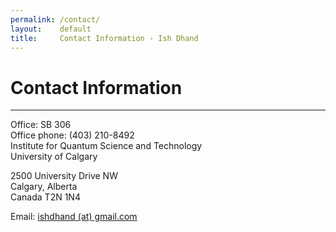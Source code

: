 ```yaml
---
permalink: /contact/
layout:    default
title:     Contact Information - Ish Dhand
---
```


# Contact Information 
------------
Office: SB 306  
Office phone: (403) 210-8492  
Institute for Quantum Science and Technology  
University of Calgary

2500 University Drive NW  
Calgary, Alberta  
Canada T2N 1N4

Email: [ishdhand (at) gmail.com](mailto:ishdhand@gmail.com)